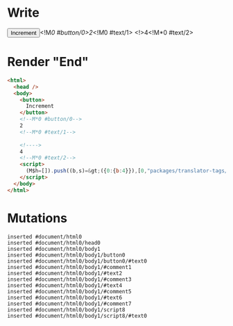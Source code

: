 # Write
  <button>Increment</button><!M*0 #button/0>2<!M*0 #text/1> <!>4<!M*0 #text/2><script>(M$h=[]).push((b,s)=>({0:{b:4}}),[0,"packages/translator-tags/src/__tests__/fixtures/let-tag-derived/template.marko_0_b",])</script>


# Render "End"
```html
<html>
  <head />
  <body>
    <button>
      Increment
    </button>
    <!--M*0 #button/0-->
    2
    <!--M*0 #text/1-->
     
    <!---->
    4
    <!--M*0 #text/2-->
    <script>
      (M$h=[]).push((b,s)=&gt;({0:{b:4}}),[0,"packages/translator-tags/src/__tests__/fixtures/let-tag-derived/template.marko_0_b",])
    </script>
  </body>
</html>
```

# Mutations
```
inserted #document/html0
inserted #document/html0/head0
inserted #document/html0/body1
inserted #document/html0/body1/button0
inserted #document/html0/body1/button0/#text0
inserted #document/html0/body1/#comment1
inserted #document/html0/body1/#text2
inserted #document/html0/body1/#comment3
inserted #document/html0/body1/#text4
inserted #document/html0/body1/#comment5
inserted #document/html0/body1/#text6
inserted #document/html0/body1/#comment7
inserted #document/html0/body1/script8
inserted #document/html0/body1/script8/#text0
```